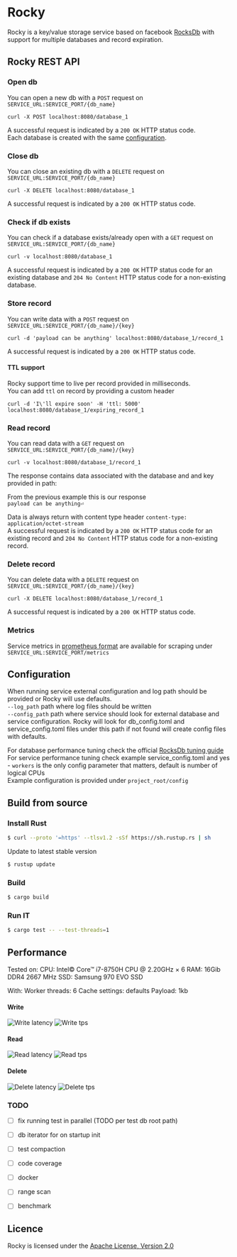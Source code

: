 # Rocky
Rocky is a key/value storage service based on facebook [RocksDb](https://github.com/facebook/rocksdb/wiki) with support for multiple databases and record expiration.


## Rocky REST API 
### Open db

You can open a new db with a ```POST``` request on ```SERVICE_URL:SERVICE_PORT/{db_name}```  

```curl -X POST localhost:8080/database_1```

A successful request is indicated by a ```200 OK``` HTTP status code.  
Each database is created with the same [configuration](#Configuration).

### Close db
You can close an existing db with a ```DELETE``` request on ```SERVICE_URL:SERVICE_PORT/{db_name}```  

```curl -X DELETE localhost:8080/database_1```

A successful request is indicated by a ```200 OK``` HTTP status code.

### Check if db exists
You can check if a database exists/already open with a ```GET``` request on ```SERVICE_URL:SERVICE_PORT/{db_name}```  

```curl -v localhost:8080/database_1```

A successful request is indicated by a ```200 OK``` HTTP status code for an existing database and ```204 No Content``` HTTP status code for a non-existing database.

### Store record
You can write data with a ```POST``` request on ```SERVICE_URL:SERVICE_PORT/{db_name}/{key}```  

```curl -d 'payload can be anything' localhost:8080/database_1/record_1```  

A successful request is indicated by a ```200 OK``` HTTP status code.

#### TTL support
Rocky support time to live per record provided in milliseconds.  
You can add ```ttl``` on record by providing a custom header

```curl -d 'I\'ll expire soon' -H 'ttl: 5000' localhost:8080/database_1/expiring_record_1```

### Read record
You can read data with a ```GET``` request on ```SERVICE_URL:SERVICE_PORT/{db_name}/{key}```  

```curl -v localhost:8080/database_1/record_1```

The response contains data associated with the database and and key provided in path:

From the previous example this is our response  
```payload can be anything⏎ ```

Data is always return with content type header  ```content-type: application/octet-stream```  
A successful request is indicated by a ```200 OK``` HTTP status code for an existing record and ```204 No Content``` HTTP status code for a non-existing record.

### Delete record
You can delete data with a ```DELETE``` request on ```SERVICE_URL:SERVICE_PORT/{db_name}/{key}```  

```curl -X DELETE localhost:8080/database_1/record_1```

A successful request is indicated by a ```200 OK``` HTTP status code.  

### Metrics
Service metrics in [prometheus format](https://github.com/prometheus/docs/blob/master/content/docs/instrumenting/exposition_formats.md) are available for scraping under ```SERVICE_URL:SERVICE_PORT/metrics```  

## Configuration

When running service external configuration and log path should be provided or Rocky will use defaults.  
```--log_path```  path where log files should be written  
```--config_path``` path where service should look for external database and service configuration. Rocky will look for 
db_config.toml and service_config.toml files under this path if not found will create config files with defaults.
 
For database performance tuning check the official [RocksDb tuning guide](https://github.com/facebook/rocksdb/wiki/RocksDB-Tuning-Guide)  
For service performance tuning check example service_config.toml and yes - ```workers``` is the only config parameter that matters, default is number of logical CPUs  
Example configuration is provided under ```project_root/config```

## Build from source

### Install Rust
```bash
$ curl --proto '=https' --tlsv1.2 -sSf https://sh.rustup.rs | sh
```
Update to latest stable version
```bash
$ rustup update
```
### Build
```bash
$ cargo build
```
### Run IT
```bash
$ cargo test -- --test-threads=1
```

## Performance

Tested on:
CPU: Intel© Core™ i7-8750H CPU @ 2.20GHz × 6
RAM: 16Gib DDR4 2667 MHz
SSD: Samsung 970 EVO SSD

With:
Worker threads: 6
Cache settings: defaults
Payload: 1kb

#### Write
![Write latency](docs/write_latency.png?raw=true "Write latency")
![Write tps](docs/write_tps.png?raw=true "Write tps")

#### Read
![Read latency](docs/read_latency.png?raw=true "Read latency")
![Read tps](docs/read_tps.png?raw=true "Read tps")

#### Delete
![Delete latency](docs/delete_latency.png?raw=true "Delete latency")
![Delete tps](docs/delete_tps.png?raw=true "Delete tps")







### TODO
 - [ ] fix running test in parallel (TODO per test db root path)
 - [ ] db iterator for on startup init
 - [ ] test compaction
 - [ ] code coverage
 - [ ] docker 
 - [ ] range scan 
 - [ ] benchmark
 

## Licence
Rocky is licensed under the [Apache License, Version 2.0](http://www.apache.org/licenses/LICENSE-2.0)



